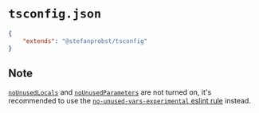 # `tsconfig.json`

```json
{
	"extends": "@stefanprobst/tsconfig"
}
```

## Note

[`noUnusedLocals`](https://www.typescriptlang.org/tsconfig#noUnusedLocals) and
[`noUnusedParameters`](https://www.typescriptlang.org/tsconfig#noUnusedParameters) are not turned
on, it's recommended to use the
[`no-unused-vars-experimental` eslint rule](https://github.com/typescript-eslint/typescript-eslint/blob/master/packages/eslint-plugin/docs/rules/no-unused-vars-experimental.md)
instead.
